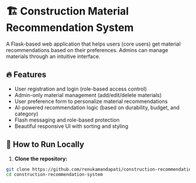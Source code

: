# 🏗️ Construction Material Recommendation System

A Flask-based web application that helps users (core users) get material recommendations based on their preferences. Admins can manage materials through an intuitive interface.

## 🔥 Features

- User registration and login (role-based access control)
- Admin-only material management (add/edit/delete materials)
- User preference form to personalize material recommendations
- AI-powered recommendation logic (based on durability, budget, and category)
- Flash messaging and role-based protection
- Beautiful responsive UI with sorting and styling

## 🚀 How to Run Locally

1. **Clone the repository:**

```bash
git clone https://github.com/renukamandapati/construction-recommendation-system.git
cd construction-recommendation-system
